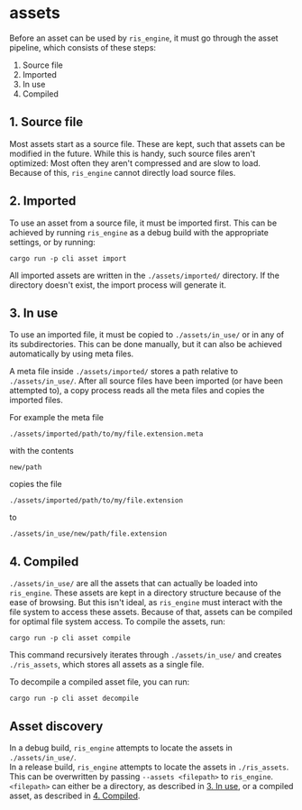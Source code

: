 # assets

Before an asset can be used by `ris_engine`, it must go through the asset pipeline, which consists of these steps:

1. Source file
2. Imported
3. In use
4. Compiled

## 1. Source file

Most assets start as a source file. These are kept, such that assets can be modified in the future. While this is handy, such source files aren't optimized: Most often they aren't compressed and are slow to load. Because of this, `ris_engine` cannot directly load source files.

## 2. Imported

To use an asset from a source file, it must be imported first. This can be achieved by running `ris_engine` as a debug build with the appropriate settings, or by running:

    cargo run -p cli asset import

All imported assets are written in the `./assets/imported/` directory. If the directory doesn't exist, the import process will generate it.

## 3. In use

To use an imported file, it must be copied to `./assets/in_use/` or in any of its subdirectories. This can be done manually, but it can also be achieved automatically by using meta files.

A meta file inside `./assets/imported/` stores a path relative to `./assets/in_use/`. After all source files have been imported (or have been attempted to), a copy process reads all the meta files and copies the imported files.

For example the meta file

    ./assets/imported/path/to/my/file.extension.meta

with the contents

    new/path

copies the file

    ./assets/imported/path/to/my/file.extension

to

    ./assets/in_use/new/path/file.extension

## 4. Compiled

`./assets/in_use/` are all the assets that can actually be loaded into `ris_engine`. These assets are kept in a directory structure because of the ease of browsing. But this isn't ideal, as `ris_engine` must interact with the file system to access these assets. Because of that, assets can be compiled for optimal file system access. To compile the assets, run:

    cargo run -p cli asset compile

This command recursively iterates through `./assets/in_use/` and creates `./ris_assets`, which stores all assets as a single file.

To decompile a compiled asset file, you can run:

    cargo run -p cli asset decompile

## Asset discovery

In a debug build, `ris_engine` attempts to locate the assets in `./assets/in_use/`.  
In a release build, `ris_engine` attempts to locate the assets in `./ris_assets`.  
This can be overwritten by passing `--assets <filepath>` to `ris_engine`. `<filepath>` can either be a directory, as described in [3. In use](#3.-In-use), or a compiled asset, as described in [4. Compiled](#4.-Compiled).